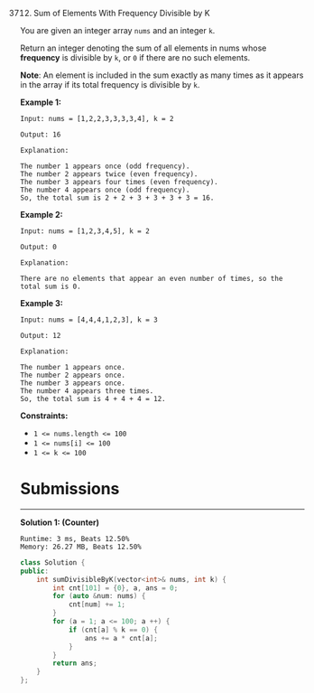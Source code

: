 3712. Sum of Elements With Frequency Divisible by K

You are given an integer array `nums` and an integer `k`.

Return an integer denoting the sum of all elements in nums whose **frequency** is divisible by `k`, or `0` if there are no such elements.

**Note**: An element is included in the sum exactly as many times as it appears in the array if its total frequency is divisible by `k`.

 

**Example 1:**
```
Input: nums = [1,2,2,3,3,3,3,4], k = 2

Output: 16

Explanation:

The number 1 appears once (odd frequency).
The number 2 appears twice (even frequency).
The number 3 appears four times (even frequency).
The number 4 appears once (odd frequency).
So, the total sum is 2 + 2 + 3 + 3 + 3 + 3 = 16.
```

**Example 2:**
```
Input: nums = [1,2,3,4,5], k = 2

Output: 0

Explanation:

There are no elements that appear an even number of times, so the total sum is 0.
```

**Example 3:**
```
Input: nums = [4,4,4,1,2,3], k = 3

Output: 12

Explanation:

The number 1 appears once.
The number 2 appears once.
The number 3 appears once.
The number 4 appears three times.
So, the total sum is 4 + 4 + 4 = 12.
```
 

**Constraints:**

* `1 <= nums.length <= 100`
* `1 <= nums[i] <= 100`
* `1 <= k <= 100`

# Submissions
---
**Solution 1: (Counter)**
```
Runtime: 3 ms, Beats 12.50%
Memory: 26.27 MB, Beats 12.50%
```
```c++
class Solution {
public:
    int sumDivisibleByK(vector<int>& nums, int k) {
        int cnt[101] = {0}, a, ans = 0;
        for (auto &num: nums) {
            cnt[num] += 1;
        }
        for (a = 1; a <= 100; a ++) {
            if (cnt[a] % k == 0) {
                ans += a * cnt[a];
            }
        }
        return ans;
    }
};
```
